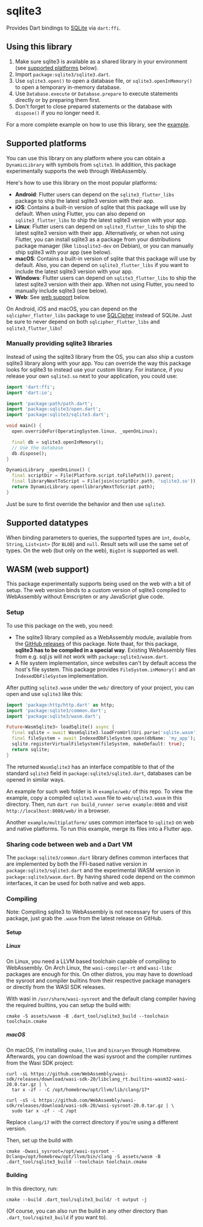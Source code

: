 # sqlite3

Provides Dart bindings to [SQLite](https://www.sqlite.org/index.html) via `dart:ffi`.

## Using this library

1. Make sure sqlite3 is available as a shared library in your environment (see
   [supported platforms](#supported-platforms) below).
2. Import `package:sqlite3/sqlite3.dart`.
3. Use `sqlite3.open()` to open a database file, or `sqlite3.openInMemory()` to
   open a temporary in-memory database.
4. Use `Database.execute` or `Database.prepare` to execute statements directly
   or by preparing them first.
5. Don't forget to close prepared statements or the database with `dispose()`
   if you no longer need it.

For a more complete example on how to use this library, see the [example](https://pub.dev/packages/sqlite3/example).

## Supported platforms

You can use this library on any platform where you can obtain a `DynamicLibrary` with symbols
from `sqlite3`.
In addition, this package experimentally supports the web through WebAssembly.

Here's how to use this library on the most popular platforms:

- __Android__: Flutter users can depend on the `sqlite3_flutter_libs` package to ship the latest sqlite3
  version with their app.
- __iOS__: Contains a built-in version of sqlite that this package will use by default.
  When using Flutter, you can also depend on `sqlite3_flutter_libs` to ship the latest
  sqlite3 version with your app.
- __Linux__: Flutter users can depend on `sqlite3_flutter_libs` to ship the latest sqlite3
  version with their app.
  Alternatively, or when not using Flutter, you can install sqlite3 as a package from your
  distributions package manager (like `libsqlite3-dev` on Debian), or you can manually ship
  sqlite3 with your app (see below).
- __macOS__: Contains a built-in version of sqlite that this package will use by default.
  Also, you can depend on `sqlite3_flutter_libs` if you want to include the latest
  sqlite3 version with your app.
- __Windows__: Flutter users can depend on `sqlite3_flutter_libs` to ship the latest sqlite3
  version with their app.
  When not using Flutter, you need to manually include sqlite3 (see below).
- __Web__: See [web support](#wasm-web-support) below.

On Android, iOS and macOS, you can depend on the `sqlcipher_flutter_libs` package to use
[SQLCipher](https://www.zetetic.net/sqlcipher/) instead of SQLite.
Just be sure to never depend on both `sqlcipher_flutter_libs` and `sqlite3_flutter_libs`!

### Manually providing sqlite3 libraries

Instead of using the sqlite3 library from the OS, you can also ship a custom sqlite3 library along
with your app. You can override the way this package looks for sqlite3 to instead use your custom
library.
For instance, if you release your own `sqlite3.so` next to your application, you could use:

```dart
import 'dart:ffi';
import 'dart:io';

import 'package:path/path.dart';
import 'package:sqlite3/open.dart';
import 'package:sqlite3/sqlite3.dart';

void main() {
  open.overrideFor(OperatingSystem.linux, _openOnLinux);

  final db = sqlite3.openInMemory();
  // Use the database
  db.dispose();
}

DynamicLibrary _openOnLinux() {
  final scriptDir = File(Platform.script.toFilePath()).parent;
  final libraryNextToScript = File(join(scriptDir.path, 'sqlite3.so'));
  return DynamicLibrary.open(libraryNextToScript.path);
}
```

Just be sure to first override the behavior and then use `sqlite3`.

## Supported datatypes

When binding parameters to queries, the supported types are `ìnt`,
`double`, `String`, `List<int>` (for `BLOB`) and `null`.
Result sets will use the same set of types.
On the web (but only on the web), `BigInt` is supported as well.

## WASM (web support)

This package experimentally supports being used on the web with a bit of setup.
The web version binds to a custom version of sqlite3 compiled to WebAssembly without
Emscripten or any JavaScript glue code.

### Setup

To use this package on the web, you need:

- The sqlite3 library compiled as a WebAssembly module, available from the
  [GitHub releases](https://github.com/simolus3/sqlite3.dart/releases) of this package.
  Note thaat, for this package, __sqlite3 has to be compiled in a special way__.
  Existing WebAssembly files from e.g. sql.js will not work with `package:sqlite3/wasm.dart`.
- A file system implementation, since websites can't by default access the host's file system.
 This package provides `FileSystem.inMemory()` and an `IndexedDbFileSystem` implementation.

After putting `sqlite3.wasm` under the `web/` directory of your project, you can
open and use `sqlite3` like this:

```dart
import 'package:http/http.dart' as http;
import 'package:sqlite3/common.dart';
import 'package:sqlite3/wasm.dart';

Future<WasmSqlite3> loadSqlite() async {
  final sqlite = await WasmSqlite3.loadFromUrl(Uri.parse('sqlite.wasm'));
  final fileSystem = await IndexedDbFileSystem.open(dbName: 'my_app');
  sqlite.registerVirtualFileSystem(fileSystem, makeDefault: true);
  return sqlite;
}
```

The returned `WasmSqlite3` has an interface compatible to that of the standard `sqlite3` field
in `package:sqlite3/sqlite3.dart`, databases can be opened in similar ways.

An example for such web folder is in `example/web/` of this repo.
To view the example, copy a compiled `sqlite3.wasm` file to `web/sqlite3.wasm` in this directory.
Then, run `dart run build_runner serve example:8080` and  visit `http://localhost:8080/web/` in a browser.

Another `example/multiplatform/` uses common interface to `sqlite3` on web and native platforms.
To run this example, merge its files into a Flutter app.

### Sharing code between web and a Dart VM

The `package:sqlite3/common.dart` library defines common interfaces that are implemented by both
the FFI-based native version in `package:sqlite3/sqlite3.dart` and the experimental WASM
version in `package:sqlite3/wasm.dart`.
By having shared code depend on the common interfaces, it can be used for both native and web
apps.

### Compiling

Note: Compiling sqlite3 to WebAssembly is not necessary for users of this package,
just grab the `.wasm` from the latest release on GitHub.

#### Setup

##### Linux

On Linux, you need a LLVM based toolchain capable of compiling to WebAssembly.
On Arch Linux, the `wasi-compiler-rt` and `wasi-libc` packages are enough for this.
On other distros, you may have to download the sysroot and compiler builtins from their
respective package managers or directly from the WASI SDK releases.

With wasi in `/usr/share/wasi-sysroot` and the default clang compiler having the
required builtins, you can setup the build with:

```
cmake -S assets/wasm -B .dart_tool/sqlite3_build --toolchain toolchain.cmake
```

##### macOS

On macOS, I'm installing `cmake`, `llvm` and `binaryen` through Homebrew. Afterwards, you can download the
wasi sysroot and the compiler runtimes from the Wasi SDK project:

```
curl -sL https://github.com/WebAssembly/wasi-sdk/releases/download/wasi-sdk-20/libclang_rt.builtins-wasm32-wasi-20.0.tar.gz | \
  tar x -zf - -C /opt/homebrew/opt/llvm/lib/clang/17*

curl -sS -L https://github.com/WebAssembly/wasi-sdk/releases/download/wasi-sdk-20/wasi-sysroot-20.0.tar.gz | \
  sudo tar x -zf - -C /opt
```

Replace `clang/17` with the correct directory if you're using a different version.

Then, set up the build with

```
cmake -Dwasi_sysroot=/opt/wasi-sysroot -Dclang=/opt/homebrew/opt/llvm/bin/clang -S assets/wasm -B .dart_tool/sqlite3_build --toolchain toolchain.cmake
```

#### Building

In this directory, run:

```
cmake --build .dart_tool/sqlite3_build/ -t output -j
```

(Of course, you can also run the build in any other directory than `.dart_tool/sqite3_build` if you want to).

